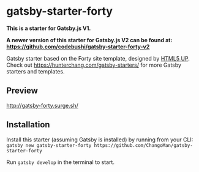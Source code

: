 # gatsby-starter-forty

**This is a starter for Gatsby.js V1.**

**A newer version of this starter for Gatsby.js V2 can be found at:**
<br/>
**https://github.com/codebushi/gatsby-starter-forty-v2**

Gatsby starter based on the Forty site template, designed by [HTML5 UP](https://html5up.net/forty). Check out https://hunterchang.com/gatsby-starters/ for more Gatsby starters and templates.

## Preview

http://gatsby-forty.surge.sh/

## Installation

Install this starter (assuming Gatsby is installed) by running from your CLI:
`gatsby new gatsby-starter-forty https://github.com/ChangoMan/gatsby-starter-forty`

Run `gatsby develop` in the terminal to start.

